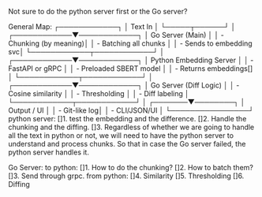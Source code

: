 Not sure to do the python server first or the Go server?

General Map:
                ┌────────────┐
                │  Text In   │
                └─────┬──────┘
                      │
         ┌────────────▼────────────┐
         │    Go Server (Main)     │
         │  - Chunking (by meaning)│
         │  - Batching all chunks  │
         │  - Sends to embedding svc│
         └────────────┬────────────┘
                      │
         ┌────────────▼────────────┐
         │ Python Embedding Server │
         │ - FastAPI or gRPC       │
         │ - Preloaded SBERT model │
         │ - Returns embeddings[]  │
         └────────────┬────────────┘
                      │
         ┌────────────▼────────────┐
         │  Go Server (Diff Logic) │
         │  - Cosine similarity    │
         │  - Thresholding         │
         │  - Diff labeling        │
         └────────────┬────────────┘
                      │
              ┌───────▼────────┐
              │   Output / UI  │
              │  - Git-like log│
              │  - CLI/JSON/UI │
              └────────────────┘
python server:
    []1. test the embedding and the difference.
    []2. Handle the chunking and the diffing.
    []3. Regardless of whether we are going to handle all the text in python or not, we will need to have the python server to understand and process chunks. So that in case the Go server failed, the python server handles it.

Go Server:
    to python:
        []1. How to do the chunking?
        []2. How to batch them?
        []3. Send through grpc.
    from python:
        []4. Similarity
        []5. Thresholding
        []6. Diffing
    
